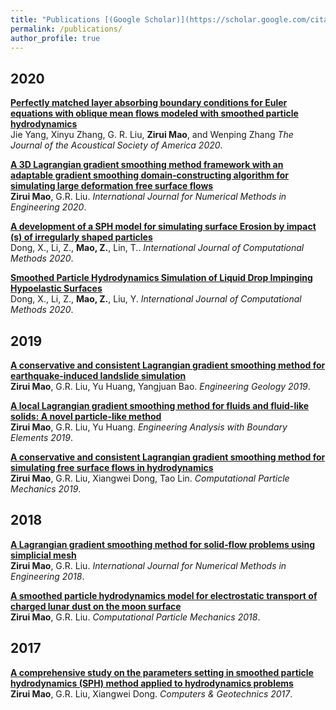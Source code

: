 ```yaml
---
title: "Publications [(Google Scholar)](https://scholar.google.com/citations?user=o5mccd8AAAAJ&hl=en)" 
permalink: /publications/
author_profile: true
---
```


## 2020
<b>[Perfectly matched layer absorbing boundary conditions for Euler equations with oblique mean flows modeled with smoothed particle hydrodynamics](https://maozirui.github.io/publications/SPH_BC_2020)</b> <br> 
Jie Yang, Xinyu Zhang, G. R. Liu, <b>Zirui Mao</b>, and Wenping Zhang
<i>The Journal of the Acoustical Society of America 2020</i>.

<b>[A 3D Lagrangian gradient smoothing method framework with an adaptable gradient smoothing domain‐constructing algorithm for simulating large deformation free surface flows](https://maozirui.github.io/publications/3DL-GSM_2020)</b> <br> 
<b>Zirui Mao</b>, G.R. Liu.
<i>International Journal for Numerical Methods in Engineering 2020</i>.

<b>[A development of a SPH model for simulating surface Erosion by impact (s) of irregularly shaped particles](https://maozirui.github.io/publications/SPH_erosion_2020)</b> <br> 
Dong, X., Li, Z., <b>Mao, Z.</b>, Lin, T..
<i>International Journal of Computational Methods 2020</i>.

<b>[Smoothed Particle Hydrodynamics Simulation of Liquid Drop Impinging Hypoelastic Surfaces](https://maozirui.github.io/publications/SPH_impinging_2020)</b> <br> 
Dong, X., Li, Z., <b>Mao, Z.</b>, Liu, Y.
<i>International Journal of Computational Methods 2020</i>.
<br>

## 2019
<b>[A conservative and consistent Lagrangian gradient smoothing method for earthquake-induced landslide simulation](https://maozirui.github.io/publications/L-GSM_landslide_2019)</b> <br> 
<b>Zirui Mao</b>, G.R. Liu, Yu Huang, Yangjuan Bao.
<i>Engineering Geology 2019</i>.

<b>[A local Lagrangian gradient smoothing method for fluids and fluid-like solids: A novel particle-like method](https://maozirui.github.io/publications/LL-GSM_2019)</b> <br> 
<b>Zirui Mao</b>, G.R. Liu, Yu Huang.
<i>Engineering Analysis with Boundary Elements 2019</i>.

<b>[A conservative and consistent Lagrangian gradient smoothing method for simulating free surface flows in hydrodynamics](https://maozirui.github.io/publications/L-GSM_fluid_2019)</b> <br> 
<b>Zirui Mao</b>, G.R. Liu, Xiangwei Dong, Tao Lin.
<i>Computational Particle Mechanics 2019</i>.
<br> 

## 2018
<b>[A Lagrangian gradient smoothing method for solid‐flow problems using simplicial mesh](https://maozirui.github.io/publications/L-GSM_solid_2018)</b> <br> 
<b>Zirui Mao</b>, G.R. Liu.
<i>International Journal for Numerical Methods in Engineering 2018</i>.

<b>[A smoothed particle hydrodynamics model for electrostatic transport of charged lunar dust on the moon surface](https://maozirui.github.io/publications/SPH_LunarDust_2018)</b> <br> 
<b>Zirui Mao</b>, G.R. Liu.
<i>Computational Particle Mechanics 2018</i>.
<br>

## 2017
<b>[A comprehensive study on the parameters setting in smoothed particle hydrodynamics (SPH) method applied to hydrodynamics problems](https://maozirui.github.io/publications/SPH_parametric_study_2017)</b> <br> 
<b>Zirui Mao</b>, G.R. Liu, Xiangwei Dong.
<i>Computers & Geotechnics 2017</i>.
